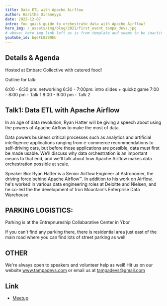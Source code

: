 ```yaml
---
title: Data ETL with Apache Airflow
author: Haritha Diraneyya
date: 2022-12-07
intro: You quick guide to orchestrate data with Apache Airflow!
hero_img: /_assets/img/blog/2021/first_event_tampa_devs.jpg
# above: hero img link left as is from template and seems to be inactive | comment date: 2023.10.23
youtube_id: bq6FL8299EU
---
```


## Details & Agenda

Hosted at Embarc Collective with catered food!

Outline for talk:

6:00 - 6:30 pm: networking
6:30 - 7:00pm: intro slides + quickz game
7:00 - 8:00 pm - Talk 1
8:00 - 9:00 pm - Talk 2

## Talk1: Data ETL with Apache Airflow

In an age of data revolution, Ryan Hatter will be giving a speech about using the powers of Apache Airflow to make the most of data.

Data powers business critical processes such as analytics and artificial intelligence applications ranging from e-commerce recommendations to self-driving cars, but before those applications are possible, data must first be made usable. We'll discuss why data orchestration is an important means to that end, and we'll talk about how Apache Airflow makes data orchestration possible at scale.

Speaker Bio: Ryan Hatter is a Senior Airflow Engineer at Astronomer, the driving force behind Apache Airflow™. In addition to his work on Airflow, he's worked in various data engineering roles at Deloitte and Nielsen, and he co-led the the development of Iron Mountain's Enterprise Data Warehouse

## PARKING LOGISTICS:

Parking is at the Entrepnureship Collabarative Center in Ybor

If you can't find any parking there, there is residential area just east of the main road where you can find lots of street parking as well

## OTHER

We're always open to speakers and volunteer help as well! Hit us on our website www.tampadevs.com or email us at tampadevs@gmail.com

## Link

- [Meetup](https://www.meetup.com/tampadevs/events/288517907/)
